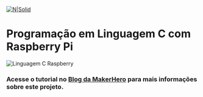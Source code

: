 [![N|Solid](https://www.makerhero.com/wp-content/uploads/2023/02/makerhero-logo.svg)](https://nodesource.com/products/nsolid)

# Programação em Linguagem C com Raspberry Pi

![Linguagem C Raspberry](https://www.makerhero.com/wp-content/uploads/2017/09/IMAGEM-DESTAQUE-1.png)

### Acesse o tutorial no <span style="color:blue"></span>[Blog da MakerHero](https://www.makerhero.com/blog/linguagem-c-com-raspberry-pi/) para mais informações sobre este projeto.
